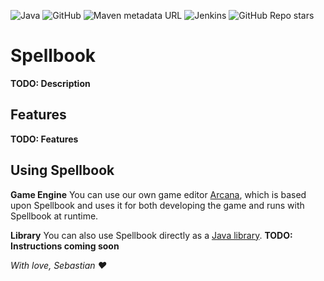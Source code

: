![Java](https://img.shields.io/badge/java-%23ED8B00.svg?style=for-the-badge&logo=java&logoColor=white) ![GitHub](https://img.shields.io/github/license/Spellbook-Studios/Spellbook?style=for-the-badge) ![Maven metadata URL](https://img.shields.io/maven-metadata/v?label=SNAPSHOT&metadataUrl=https%3A%2F%2Fs01.oss.sonatype.org%2Fcontent%2Frepositories%2Fsnapshots%2Fdk%2Fsebsa%2Fspellbook%2Fmaven-metadata.xml&style=for-the-badge) ![Jenkins](https://img.shields.io/jenkins/build?jobUrl=https%3A%2F%2Fci.sebsa.dk%2Fjob%2FSpellbook%2520Studios%2Fjob%2FSpellbook%2Fjob%2Fmain%2F&style=for-the-badge&link=https%3A%2F%2Fci.sebsa.dk%2Fjob%2FSpellbook%2520Studios%2Fjob%2FSpellbook%2Fjob%2Fmain%2F) ![GitHub Repo stars](https://img.shields.io/github/stars/Spellbook-Studios/Spellbook?style=social)

# Spellbook

**TODO: Description**

## Features

**TODO: Features**

## Using Spellbook

**Game Engine** You can use our own game editor [Arcana](https://github.com/Spellbook-Studios/Arcana), which is based
upon Spellbook and uses it for both developing the game and runs with Spellbook at runtime.

**Library** You can also use Spellbook directly as
a [Java library](https://github.com/Spellbook-Studios/Spellbook/packages/1788482). **TODO: Instructions coming soon**

*With love, Sebastian :heart:*
